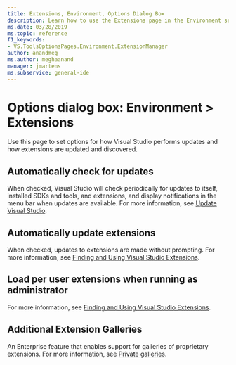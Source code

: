 ```yaml
---
title: Extensions, Environment, Options Dialog Box
description: Learn how to use the Extensions page in the Environment section to set options for how Visual Studio performs updates and how extensions are updated and discovered.
ms.date: 03/28/2019
ms.topic: reference
f1_keywords:
- VS.ToolsOptionsPages.Environment.ExtensionManager
author: anandmeg
ms.author: meghaanand
manager: jmartens
ms.subservice: general-ide
---
```

# Options dialog box: Environment \> Extensions


Use this page to set options for how Visual Studio performs updates and how extensions are updated and discovered.

## Automatically check for updates

When checked, Visual Studio will check periodically for updates to itself, installed SDKs and tools, and extensions, and display notifications in the menu bar when updates are available. For more information, see [Update Visual Studio](../../install/update-visual-studio.md).

## Automatically update extensions

When checked, updates to extensions are made without prompting. For more information, see [Finding and Using Visual Studio Extensions](../../ide/finding-and-using-visual-studio-extensions.md).

## Load per user extensions when running as administrator

For more information, see [Finding and Using Visual Studio Extensions](../../ide/finding-and-using-visual-studio-extensions.md).

## Additional Extension Galleries

An Enterprise feature that enables support for galleries of proprietary extensions. For more information, see [Private galleries](../../extensibility/private-galleries.md).
